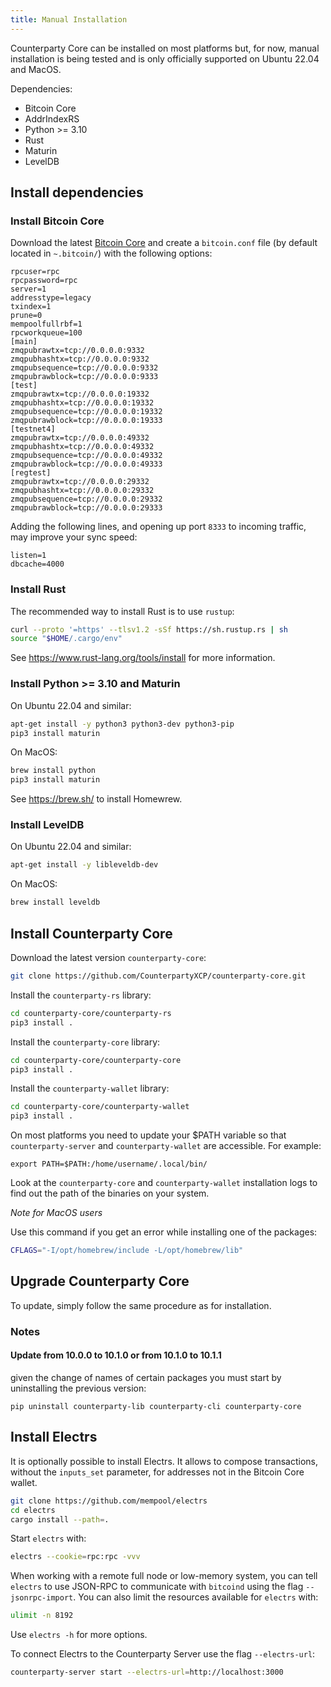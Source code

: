 ```yaml
---
title: Manual Installation
---
```


Counterparty Core can be installed on most platforms but, for now, manual installation is being tested and is only officially supported on Ubuntu 22.04 and MacOS.

Dependencies:

- Bitcoin Core
- AddrIndexRS
- Python >= 3.10
- Rust
- Maturin
- LevelDB

## Install dependencies

### Install Bitcoin Core

Download the latest [Bitcoin Core](https://github.com/bitcoin/bitcoin/releases) and create
a `bitcoin.conf` file (by default located in `~.bitcoin/`) with the following options:

```
rpcuser=rpc
rpcpassword=rpc
server=1
addresstype=legacy
txindex=1
prune=0
mempoolfullrbf=1
rpcworkqueue=100
[main]
zmqpubrawtx=tcp://0.0.0.0:9332
zmqpubhashtx=tcp://0.0.0.0:9332
zmqpubsequence=tcp://0.0.0.0:9332
zmqpubrawblock=tcp://0.0.0.0:9333
[test]
zmqpubrawtx=tcp://0.0.0.0:19332
zmqpubhashtx=tcp://0.0.0.0:19332
zmqpubsequence=tcp://0.0.0.0:19332
zmqpubrawblock=tcp://0.0.0.0:19333
[testnet4]
zmqpubrawtx=tcp://0.0.0.0:49332
zmqpubhashtx=tcp://0.0.0.0:49332
zmqpubsequence=tcp://0.0.0.0:49332
zmqpubrawblock=tcp://0.0.0.0:49333
[regtest]
zmqpubrawtx=tcp://0.0.0.0:29332
zmqpubhashtx=tcp://0.0.0.0:29332
zmqpubsequence=tcp://0.0.0.0:29332
zmqpubrawblock=tcp://0.0.0.0:29333
```

Adding the following lines, and opening up port `8333` to incoming traffic, may improve your sync speed:

```
listen=1
dbcache=4000
```

### Install Rust

The recommended way to install Rust is to use `rustup`:

```bash
curl --proto '=https' --tlsv1.2 -sSf https://sh.rustup.rs | sh
source "$HOME/.cargo/env"
```

See https://www.rust-lang.org/tools/install for more information.


### Install Python >= 3.10 and Maturin

On Ubuntu 22.04 and similar:

```bash
apt-get install -y python3 python3-dev python3-pip
pip3 install maturin
```

On MacOS:

```bash
brew install python
pip3 install maturin
```

See https://brew.sh/ to install Homewrew.


### Install LevelDB

On Ubuntu 22.04 and similar:

```bash
apt-get install -y libleveldb-dev
```

On MacOS:

```bash
brew install leveldb
```

## Install Counterparty Core

Download the latest version `counterparty-core`:

```bash
git clone https://github.com/CounterpartyXCP/counterparty-core.git
```

Install the `counterparty-rs` library:

```bash
cd counterparty-core/counterparty-rs
pip3 install .
```

Install the `counterparty-core` library:

```bash
cd counterparty-core/counterparty-core
pip3 install .
```

Install the `counterparty-wallet` library:

```bash
cd counterparty-core/counterparty-wallet
pip3 install .
```

On most platforms you need to update your $PATH variable so that `counterparty-server` and `counterparty-wallet` are accessible. For example:

```
export PATH=$PATH:/home/username/.local/bin/
```
Look at the `counterparty-core` and `counterparty-wallet` installation logs to find out the path of the binaries on your system.

*Note for MacOS users*

Use this command if you get an error while installing one of the packages:

```bash
CFLAGS="-I/opt/homebrew/include -L/opt/homebrew/lib"
```

## Upgrade Counterparty Core

To update, simply follow the same procedure as for installation.

### Notes

#### Update from 10.0.0 to 10.1.0 or from 10.1.0 to 10.1.1

given the change of names of certain packages you must start by uninstalling the previous version:

```
pip uninstall counterparty-lib counterparty-cli counterparty-core
```


## Install Electrs

It is optionally possible to install Electrs. It allows to compose transactions, without the `inputs_set` parameter, for addresses not in the Bitcoin Core wallet.

```bash
git clone https://github.com/mempool/electrs
cd electrs
cargo install --path=.
```

Start `electrs` with:

```bash
electrs --cookie=rpc:rpc -vvv
```

When working with a remote full node or low-memory system, you can tell `electrs` to use JSON-RPC to communicate with `bitcoind` using the flag `--jsonrpc-import`.
You can also limit the resources available for `electrs` with:

```bash
ulimit -n 8192
```

Use `electrs -h` for more options.

To connect Electrs to the Counterparty Server use the flag `--electrs-url`:

```bash
counterparty-server start --electrs-url=http://localhost:3000
```